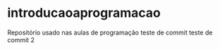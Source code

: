 # introducaoaprogramacao
Repositório usado nas aulas de programação
teste de commit
teste de commit 2